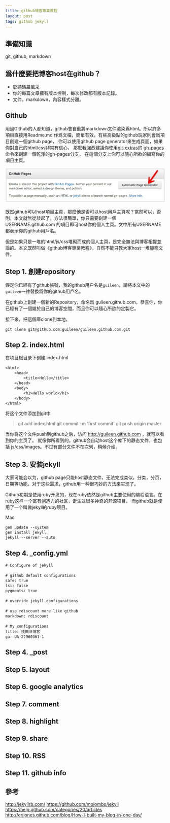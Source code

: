 ```yaml
---
title: github博客專業教程
layout: post
tags: github jekyll
---
```


## 準備知識
git, github, markdown

## 爲什麼要把博客host在github？

* 彰顯碼農風采
* 你的每篇文章擁有版本控制，每次修改都有版本記錄。
* 文件，markdown，內容樣式分離。

## Github
用過Github的人都知道，github會自動將markdown文件渲染爲html。所以許多項目直接用Readme.md 作爲文檔，簡單有效。有些高級點的github玩家則會爲項目創建一個github page，
你可以使用github page generator來生成頁面，如果你對自己的html/css非常有信心，
那麼我強烈建議你使用[git-extras](https://github.com/visionmedia/git-extras)的
[gh-pages](https://github.com/visionmedia/git-extras/blob/master/bin/git-gh-pages)命令來創建一個乾淨的gh-pages分支，
在這個分支上你可以隨心所欲的編寫你的項目主頁。

![github page generator](/upload/2012/github-page-gen.png)

既然github可以host項目主頁，那麼他是否可以host用戶主頁呢？當然可以，否則，本文就無從談起了。方法很簡單，你只需要創建一個 USERNAME.github.com 的項目即可host你的個人主頁。文中所有USERNAME都表示你的github用戶名。

但是如果只是一堆的html/js/css堆砌而成的個人主頁，是完全無法與博客相提並論的。本文既然叫做《github博客專業教程》，自然不能只教大家host一堆靜態文件。

## Step 1. 創建repository

假定你已經有了github帳號，我的github用户名是`guileen`，請將本文中的`guileen`一律替換爲你的github用戶名。

在github上創建一個新的Repository，命名爲 guileen.github.com，恭喜你，你已經有了一個屬於自己的博客空間，而且你可以隨心所欲的定製它。

接下來，把這個庫clone到本地。

    git clone git@github.com:guileen/guileen.github.com.git

## Step 2. index.html

在项目根目录下创建 index.html

    <html>
        <head>
            <title>Hello</title>
        </head>
        <body>
            <h1>Hello world</h1>
        </body>
    </html>

将这个文件添加到git中

> git add index.html
> git commit -m 'first commit'
> git push origin master

当你将这个文件push到github之后，访问 http://guileen.github.com ，就可以看到你的主页了。
就像你所看到的，github会自动host这个库下的静态文件，也包括 js/css/images。不过有部分文件不在次列，稍候介绍。

## Step 3. 安装jekyll

大家可能会以为，github page只能host静态文件，无法完成类似，分类，分页，日期等功能。对于这些需求，github用一种很巧妙的方法来实现了。

Github初期是使用ruby开发的，现在ruby依然是github主要使用的编程语言。在ruby这样一个富有创造力的社区，诞生过很多神奇的开源项目。
而github就是使用了一个叫做jekyll的ruby项目。

Mac

    gem update --system
    gem install jekyll
    jekyll --server --auto

## Step 4. _config.yml

    # Configure of jekyll

    # github default configurations
    safe: true
    lsi: false
    pygments: true

    # override jekyll configurations

    # use rdiscount more like github
    markdown: rdiscount

    # My configurations
    title: 桂糊涂博客
    ga: UA-22960361-1 


## Step 4. \_post

## Step 5. layout

## Step 6. google analytics

## Step 7. comment

## Step 8. highlight

## Step 9. share

## Step 10. RSS

## Step 11. github info

## 參考
http://jekyllrb.com/
https://github.com/mojombo/jekyll
https://help.github.com/categories/20/articles
http://erjjones.github.com/blog/How-I-built-my-blog-in-one-day/